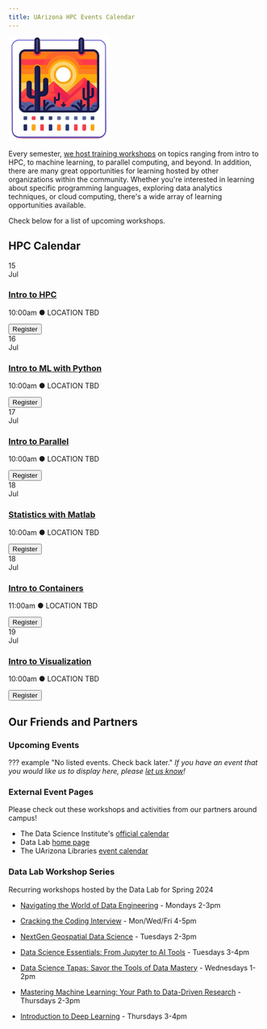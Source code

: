 ```yaml
---
title: UArizona HPC Events Calendar
---
```

<link rel="stylesheet" href="../../assets/stylesheets/events.css">
<link rel="stylesheet" href="../../assets/stylesheets/images.css">


<img class="img-right" src="images/az_calendar.png" title="Desert calendar illustration" alt="cactus" width="200">

Every semester, [we host training workshops](../workshop_materials/) on topics ranging from intro to HPC, to machine learning, to parallel computing, and beyond. In addition, there are many great opportunities for learning hosted by other organizations within the community. Whether you're interested in learning about specific programming languages, exploring data analytics techniques, or cloud computing, there's a wide array of learning opportunities available.

Check below for a list of upcoming workshops.

## HPC Calendar

<div class="event-card">
    <div class="event-date">
        <div class="date-number">15</div>
        <div class="date-month">Jul</div>
    </div>
    <div class="event-details">
        <h3><a href="../workshop_materials/intro_to_hpc/">Intro to HPC</a></h3>
        <p>10:00am &#x25cf LOCATION TBD</p>
    </div>
    <div class="event-registration">
        <a href="https://docs.google.com/forms/d/e/1FAIpQLScdpYbAHEiErtD16B17w2JUfw5smtXEYap6lfZ6VOCOYA8bYw/viewform?usp=sf_link"> <button class="register-button">Register</button></a>
    </div>
</div>

<div class="event-card">
    <div class="event-date">
        <div class="date-number">16</div>
        <div class="date-month">Jul</div>
    </div>
    <div class="event-details">
        <h3><a href="../workshop_materials/intro_to_machine_learning/python/">Intro to ML with Python</a></h3>
        <p>10:00am &#x25cf LOCATION TBD</p>
    </div>
    <div class="event-registration">
        <a href="https://docs.google.com/forms/d/e/1FAIpQLScdpYbAHEiErtD16B17w2JUfw5smtXEYap6lfZ6VOCOYA8bYw/viewform?usp=sf_link"> <button class="register-button">Register</button></a>
    </div>
</div>

<div class="event-card">
    <div class="event-date">
        <div class="date-number">17</div>
        <div class="date-month">Jul</div>
    </div>
    <div class="event-details">
        <h3><a href="../workshop_materials/">Intro to Parallel</a></h3>
        <p>10:00am &#x25cf LOCATION TBD</p>
    </div>
    <div class="event-registration">
        <a href="https://docs.google.com/forms/d/e/1FAIpQLScdpYbAHEiErtD16B17w2JUfw5smtXEYap6lfZ6VOCOYA8bYw/viewform?usp=sf_link"> <button class="register-button">Register</button></a>
    </div>
</div>

<div class="event-card">
    <div class="event-date">
        <div class="date-number">18</div>
        <div class="date-month">Jul</div>
    </div>
    <div class="event-details">
        <h3><a href="../workshop_materials/">Statistics with Matlab</a></h3>
        <p>10:00am &#x25cf LOCATION TBD</p>
    </div>
    <div class="event-registration">
        <a href="https://docs.google.com/forms/d/e/1FAIpQLScdpYbAHEiErtD16B17w2JUfw5smtXEYap6lfZ6VOCOYA8bYw/viewform?usp=sf_link"> <button class="register-button">Register</button></a>
    </div>
</div>

<div class="event-card">
    <div class="event-date">
        <div class="date-number">18</div>
        <div class="date-month">Jul</div>
    </div>
    <div class="event-details">
        <h3><a href="../workshop_materials/intro_to_containers/">Intro to Containers</a></h3>
        <p>11:00am &#x25cf LOCATION TBD</p>
    </div>
    <div class="event-registration">
        <a href="https://docs.google.com/forms/d/e/1FAIpQLScdpYbAHEiErtD16B17w2JUfw5smtXEYap6lfZ6VOCOYA8bYw/viewform?usp=sf_link"> <button class="register-button">Register</button></a>
    </div>
</div>

<div class="event-card">
    <div class="event-date">
        <div class="date-number">19</div>
        <div class="date-month">Jul</div>
    </div>
    <div class="event-details">
        <h3><a href="../workshop_materials/">Intro to Visualization</a></h3>
        <p>10:00am &#x25cf LOCATION TBD</p>
    </div>
    <div class="event-registration">
        <a href="https://docs.google.com/forms/d/e/1FAIpQLScdpYbAHEiErtD16B17w2JUfw5smtXEYap6lfZ6VOCOYA8bYw/viewform?usp=sf_link"> <button class="register-button">Register</button></a>
    </div>
</div>

## Our Friends and Partners

### Upcoming Events

??? example "No listed events. Check back later."
    *If you have an event that you would like us to display here, please [let us know](mailto:hpc-consult@list.arizona.edu)!*

### External Event Pages

Please check out these workshops and activities from our partners around campus!

- The Data Science Institute's [official calendar](https://datascience.arizona.edu/calendar)
- Data Lab [home page](https://datainsight.arizona.edu/uarizona-data-lab)
- The UArizona Libraries [event calendar](https://libcal.library.arizona.edu/calendar/events)


### Data Lab Workshop Series

Recurring workshops hosted by the Data Lab for Spring 2024

- [Navigating the World of Data Engineering](https://datascience.arizona.edu/events/navigating-world-data-engineering) - Mondays 2-3pm

- [Cracking the Coding Interview](https://datascience.arizona.edu/events/cracking-coding-interview) - Mon/Wed/Fri 4-5pm

- [NextGen Geospatial Data Science](https://datascience.arizona.edu/events/nextgen-geospatial-data-science) - Tuesdays 2-3pm

- [Data Science Essentials: From Jupyter to AI Tools](https://datascience.arizona.edu/events/data-science-essentials-jupyter-ai-tools) - Tuesdays 3-4pm

- [Data Science Tapas: Savor the Tools of Data Mastery](https://datascience.arizona.edu/events/data-science-tapas-savor-tools-data-mastery) - Wednesdays 1-2pm

- [Mastering Machine Learning: Your Path to Data-Driven Research](https://datascience.arizona.edu/events/mastering-machine-learning-your-path-data-driven-research) - Thursdays 2-3pm

- [Introduction to Deep Learning](https://datascience.arizona.edu/events/deep-dive-data-guide-deep-learning) - Thursdays 3-4pm

<!--
!!! example "No upcoming workshops scheduled. Check back later"
-->
<!--

Below is a nice format you can use to create cards for upcoming events. 

<div class="event-card">
    <div class="event-date">
        <div class="date-number">DAY</div>
        <div class="date-month">3 LETTER MONTH</div>
    </div>
        <div class="event-details">
            <h3><a href="PATH TO WORKSHOP PAGE">WORKSHOP NAME</a></h3>
            <p>TIME &#x25cf LOCATION</p>
        </div>
        <div class="event-registration">
            <a href="REGISTRATION LINK"> <button class="register-button">Register</button></a>
        </div>
</div>


As an example:

<div class="event-card">
    <div class="event-date">
        <div class="date-number">3</div>
        <div class="date-month">Apr</div>
    </div>
        <div class="event-details">
            <h3><a href="../intro_to_hpc/">Intro to HPC</a></h3>
            <p>10:00-11:00am &#x25cf Catalyst Studios Room 1</p>
        </div>
        <div class="event-registration">
            <a href="REGISTRATION LINK"> <button class="register-button">Register</button></a>
        </div>
</div>

-->